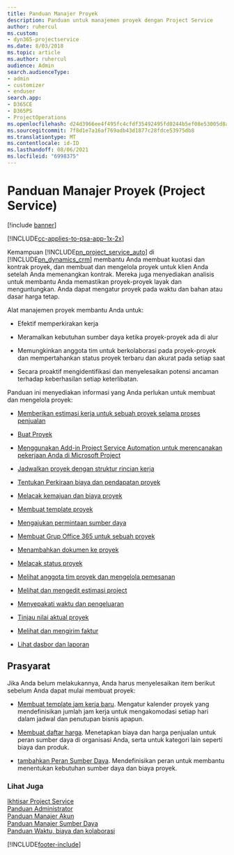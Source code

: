 ```yaml
---
title: Panduan Manajer Proyek
description: Panduan untuk manajemen proyek dengan Project Service
author: ruhercul
ms.custom:
- dyn365-projectservice
ms.date: 8/03/2018
ms.topic: article
ms.author: ruhercul
audience: Admin
search.audienceType:
- admin
- customizer
- enduser
search.app:
- D365CE
- D365PS
- ProjectOperations
ms.openlocfilehash: d24d3966ee4f495fc4cfdf35492495fd0244b5ef08e53005d8ac4a854cd7cce5
ms.sourcegitcommit: 7f8d1e7a16af769adb43d1877c28fdce53975db8
ms.translationtype: MT
ms.contentlocale: id-ID
ms.lasthandoff: 08/06/2021
ms.locfileid: "6998375"
---
```

# <a name="project-manager-guide-project-service"></a>Panduan Manajer Proyek (Project Service)

[!include [banner](../includes/psa-now-project-operations.md)]

[!INCLUDE[cc-applies-to-psa-app-1x-2x](../includes/cc-applies-to-psa-app-1x-2x.md)]

Kemampuan [!INCLUDE[pn_project_service_auto](../includes/pn-project-service-auto.md)] di [!INCLUDE[pn_dynamics_crm](../includes/pn-dynamics-crm.md)] membantu Anda membuat kuotasi dan kontrak proyek, dan membuat dan mengelola proyek untuk klien Anda setelah Anda memenangkan kontrak. Mereka juga menyediakan analisis untuk membantu Anda memastikan proyek-proyek layak dan menguntungkan. Anda dapat mengatur proyek pada waktu dan bahan atau dasar harga tetap.  
  
 Alat manajemen proyek membantu Anda untuk:  
  
-   Efektif memperkirakan kerja  
  
-   Meramalkan kebutuhan sumber daya ketika proyek-proyek ada di alur  
  
-   Memungkinkan anggota tim untuk berkolaborasi pada proyek-proyek dan mempertahankan status proyek terbaru dan akurat pada setiap saat  
  
-   Secara proaktif mengidentifikasi dan menyelesaikan potensi ancaman terhadap keberhasilan setiap keterlibatan.  
  
Panduan ini menyediakan informasi yang Anda perlukan untuk membuat dan mengelola proyek:  
  
-   [Memberikan estimasi kerja untuk sebuah proyek selama proses penjualan](../psa/provide-estimates-project-during-sales-process.md)  
  
-   [Buat Proyek](../psa/create-project.md)  
  
-   [Menggunakan Add-in Project Service Automation untuk merencanakan pekerjaan Anda di Microsoft Project](../psa/add-plan-work-microsoft-project.md)  
  
-   [Jadwalkan proyek dengan struktur rincian kerja](../psa/schedule-project-work-breakdown-structure.md)  
  
-   [Tentukan Perkiraan biaya dan pendapatan proyek](../psa/determine-project-cost-revenue-estimates.md)  
  
-   [Melacak kemajuan dan biaya proyek](../psa/track-project-progress-cost.md)  
  
-   [Membuat template proyek](../psa/create-project-template.md)  
  
-   [Mengajukan permintaan sumber daya](../psa/submit-resource-requests.md)  
  
-   [Membuat Grup Office 365 untuk sebuah proyek](../psa/create-office-365-group-project.md)  
  
-   [Menambahkan dokumen ke proyek](../psa/add-documents-project.md)  
  
-   [Melacak status proyek](../psa/track-project-status.md)  
  
-   [Melihat anggota tim proyek dan mengelola pemesanan](../psa/view-project-team-members-manage-bookings.md)  
  
-   [Melihat dan mengedit estimasi project](../psa/view-edit-project-estimates.md)  
  
-   [Menyepakati waktu dan pengeluaran](../psa/approve-time-expenses.md)  
  
-   [Tinjau nilai aktual proyek](../psa/review-project-actuals.md)  
  
-   [Melihat dan mengirim faktur](../psa/view-send-invoices.md)  
  
-   [Lihat dasbor dan laporan](../psa/view-dashboards-reports.md)  
  
## <a name="prerequisites"></a>Prasyarat  
 Jika Anda belum melakukannya, Anda harus menyelesaikan item berikut sebelum Anda dapat mulai membuat proyek:  
  
-   [Membuat template jam kerja baru](../psa/create-work-hours-template.md). Mengatur kalender proyek yang mendefinisikan jumlah jam kerja untuk mengakomodasi setiap hari dalam jadwal dan penutupan bisnis apapun.  
  
-   [Membuat daftar harga](../psa/create-price-list.md). Menetapkan biaya dan harga penjualan untuk peran sumber daya di organisasi Anda, serta untuk kategori lain seperti biaya dan produk.  
  
-   [tambahkan Peran Sumber Daya](../psa/add-resource-roles.md). Mendefinisikan peran untuk membantu menentukan kebutuhan sumber daya dan biaya proyek.  
  
### <a name="see-also"></a>Lihat Juga  
 [Ikhtisar Project Service](../psa/overview.md)   
 [Panduan Administrator](../psa/admin-guide.md)   
 [Panduan Manajer Akun](../psa/account-manager-guide.md)   
 [Panduan Manajer Sumber Daya](../psa/resource-manager-guide.md)   
 [Panduan Waktu, biaya dan kolaborasi](../psa/time-expense-collaboration-guide.md)



[!INCLUDE[footer-include](../includes/footer-banner.md)]
